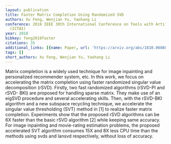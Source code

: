 ```yaml
---
layout: publication
title: Faster Matrix Completion Using Randomized SVD
authors: Xu Feng, Wenjian Yu, Yaohang Li
conference: 2018 IEEE 30th International Conference on Tools with Artificial Intelligence
  (ICTAI)
year: 2018
bibkey: feng2018faster
citations: 35
additional_links: [{name: Paper, url: 'https://arxiv.org/abs/1810.06860'}]
tags: []
short_authors: Xu Feng, Wenjian Yu, Yaohang Li
---
```

Matrix completion is a widely used technique for image inpainting and
personalized recommender system, etc. In this work, we focus on accelerating
the matrix completion using faster randomized singular value decomposition
(rSVD). Firstly, two fast randomized algorithms (rSVD-PI and rSVD- BKI) are
proposed for handling sparse matrix. They make use of an eigSVD procedure and
several accelerating skills. Then, with the rSVD-BKI algorithm and a new
subspace recycling technique, we accelerate the singular value thresholding
(SVT) method in [1] to realize faster matrix completion. Experiments show that
the proposed rSVD algorithms can be 6X faster than the basic rSVD algorithm [2]
while keeping same accuracy. For image inpainting and movie-rating estimation
problems, the proposed accelerated SVT algorithm consumes 15X and 8X less CPU
time than the methods using svds and lansvd respectively, without loss of
accuracy.